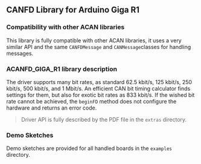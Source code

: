 ## CANFD Library for Arduino Giga R1

### Compatibility with other ACAN libraries

This library is fully compatible with other ACAN libraries, it uses a very similar API and the same `CANFDMessage` and `CANMessage`classes for handling messages.

### ACANFD\_GIGA\_R1 library description

The driver supports many bit rates, as standard 62.5 kbit/s, 125 kbit/s, 250 kbit/s, 500 kbit/s, and 1 Mbit/s. An efficient CAN bit timing calculator finds settings for them, but also for exotic bit rates as 833 kbit/s. If the wished bit rate cannot be achieved, the `beginFD` method does not configure the hardware and returns an error code.

> Driver API is fully described by the PDF file in the `extras` directory.

### Demo Sketches

Demo sketches are provided for all handled boards in the `examples` directory.


